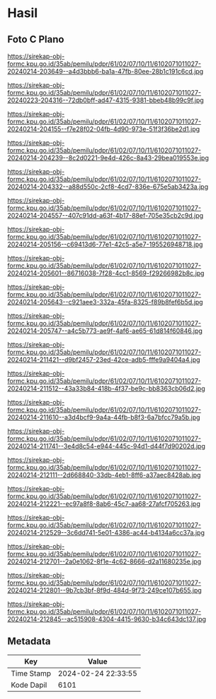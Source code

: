 # Hasil

## Foto C Plano

https://sirekap-obj-formc.kpu.go.id/35ab/pemilu/pdpr/61/02/07/10/11/6102071011027-20240214-203649--a4d3bbb6-ba1a-47fb-80ee-28b1c191c6cd.jpg

https://sirekap-obj-formc.kpu.go.id/35ab/pemilu/pdpr/61/02/07/10/11/6102071011027-20240223-204316--72db0bff-ad47-4315-9381-bbeb48b99c9f.jpg

https://sirekap-obj-formc.kpu.go.id/35ab/pemilu/pdpr/61/02/07/10/11/6102071011027-20240214-204155--f7e28f02-04fb-4d90-973e-51f3f36be2d1.jpg

https://sirekap-obj-formc.kpu.go.id/35ab/pemilu/pdpr/61/02/07/10/11/6102071011027-20240214-204239--8c2d0221-9e4d-426c-8a43-29bea019553e.jpg

https://sirekap-obj-formc.kpu.go.id/35ab/pemilu/pdpr/61/02/07/10/11/6102071011027-20240214-204332--a88d550c-2cf8-4cd7-836e-675e5ab3423a.jpg

https://sirekap-obj-formc.kpu.go.id/35ab/pemilu/pdpr/61/02/07/10/11/6102071011027-20240214-204557--407c91dd-a63f-4b17-88ef-705e35cb2c9d.jpg

https://sirekap-obj-formc.kpu.go.id/35ab/pemilu/pdpr/61/02/07/10/11/6102071011027-20240214-205156--c69413d6-77e1-42c5-a5e7-195526948718.jpg

https://sirekap-obj-formc.kpu.go.id/35ab/pemilu/pdpr/61/02/07/10/11/6102071011027-20240214-205601--86716038-7f28-4cc1-8569-f29266982b8c.jpg

https://sirekap-obj-formc.kpu.go.id/35ab/pemilu/pdpr/61/02/07/10/11/6102071011027-20240214-205643--c921aee3-332a-45fa-8325-f89b8fef6b5d.jpg

https://sirekap-obj-formc.kpu.go.id/35ab/pemilu/pdpr/61/02/07/10/11/6102071011027-20240214-205747--a4c5b773-ae9f-4af6-ae65-61d814f60846.jpg

https://sirekap-obj-formc.kpu.go.id/35ab/pemilu/pdpr/61/02/07/10/11/6102071011027-20240214-211421--d9bf2457-23ed-42ce-adb5-fffe9a9404a4.jpg

https://sirekap-obj-formc.kpu.go.id/35ab/pemilu/pdpr/61/02/07/10/11/6102071011027-20240214-211512--43a33b84-418b-4f37-be9c-bb8363cb06d2.jpg

https://sirekap-obj-formc.kpu.go.id/35ab/pemilu/pdpr/61/02/07/10/11/6102071011027-20240214-211610--a3d4bcf9-9a4a-44fb-b8f3-6a7bfcc79a5b.jpg

https://sirekap-obj-formc.kpu.go.id/35ab/pemilu/pdpr/61/02/07/10/11/6102071011027-20240214-211741--3e4d8c54-e944-445c-94d1-d44f7d90202d.jpg

https://sirekap-obj-formc.kpu.go.id/35ab/pemilu/pdpr/61/02/07/10/11/6102071011027-20240214-212111--2d668840-33db-4eb1-8ff6-a37aec8428ab.jpg

https://sirekap-obj-formc.kpu.go.id/35ab/pemilu/pdpr/61/02/07/10/11/6102071011027-20240214-212221--ec97a8f8-8ab6-45c7-aa68-27afcf705263.jpg

https://sirekap-obj-formc.kpu.go.id/35ab/pemilu/pdpr/61/02/07/10/11/6102071011027-20240214-212529--3c6dd741-5e01-4386-ac44-b4134a6cc37a.jpg

https://sirekap-obj-formc.kpu.go.id/35ab/pemilu/pdpr/61/02/07/10/11/6102071011027-20240214-212701--2a0e1062-8f1e-4c62-8666-d2a11680235e.jpg

https://sirekap-obj-formc.kpu.go.id/35ab/pemilu/pdpr/61/02/07/10/11/6102071011027-20240214-212801--9b7cb3bf-8f9d-484d-9f73-249ce107b655.jpg

https://sirekap-obj-formc.kpu.go.id/35ab/pemilu/pdpr/61/02/07/10/11/6102071011027-20240214-212845--ac515908-4304-4415-9630-b34c643dc137.jpg


## Metadata

| Key        | Value               |
| ---------- | ------------------- |
| Time Stamp | 2024-02-24 22:33:55 |
| Kode Dapil | 6101                |



